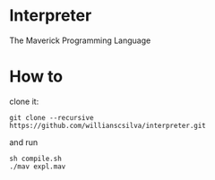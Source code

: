 # Interpreter
The Maverick Programming Language

# How to

clone it:

    git clone --recursive https://github.com/willianscsilva/interpreter.git

and run

    sh compile.sh
    ./mav expl.mav

